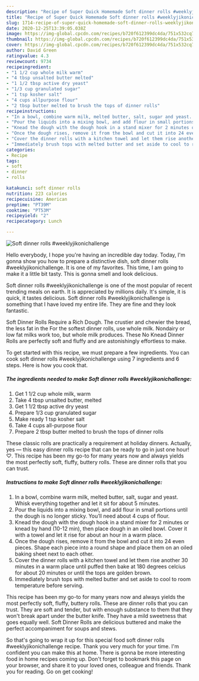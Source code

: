 ```yaml
---
description: "Recipe of Super Quick Homemade Soft dinner rolls #weeklyjikonichallenge"
title: "Recipe of Super Quick Homemade Soft dinner rolls #weeklyjikonichallenge"
slug: 1714-recipe-of-super-quick-homemade-soft-dinner-rolls-weeklyjikonichallenge
date: 2020-12-25T13:39:05.038Z
image: https://img-global.cpcdn.com/recipes/b720f612399dc4da/751x532cq70/soft-dinner-rolls-weeklyjikonichallenge-recipe-main-photo.jpg
thumbnail: https://img-global.cpcdn.com/recipes/b720f612399dc4da/751x532cq70/soft-dinner-rolls-weeklyjikonichallenge-recipe-main-photo.jpg
cover: https://img-global.cpcdn.com/recipes/b720f612399dc4da/751x532cq70/soft-dinner-rolls-weeklyjikonichallenge-recipe-main-photo.jpg
author: David Green
ratingvalue: 4.3
reviewcount: 9734
recipeingredient:
- "1 1/2 cup whole milk warm"
- "4 tbsp unsalted butter melted"
- "1 1/2 tbsp active dry yeast"
- "1/3 cup granulated sugar"
- "1 tsp kosher salt"
- "4 cups allpurpose flour"
- "2 tbsp butter melted to brush the tops of dinner rolls"
recipeinstructions:
- "In a bowl, combine warm milk, melted butter, salt, sugar and yeast. Whisk everything together and let it sit for about 5 minutes."
- "Pour the liquids into a mixing bowl, and add flour in small portions until the dough is no longer sticky. You’ll need about 4 cups of flour."
- "Knead the dough with the dough hook in a stand mixer for 2 minutes or knead by hand (10-12 min), then place dough in an oiled bowl. Cover it with a towel and let it rise for about an hour in a warm place."
- "Once the dough rises, remove it from the bowl and cut it into 24 even pieces. Shape each piece into a round shape and place them on an oiled baking sheet next to each other."
- "Cover the dinner rolls with a kitchen towel and let them rise another 30 minutes in a warm place until puffed then bake at 180 degrees celcius for about 20 minutes or until the tops are golden brown."
- "Immediately brush tops with melted butter and set aside to cool to room temperature before serving."
categories:
- Recipe
tags:
- soft
- dinner
- rolls

katakunci: soft dinner rolls 
nutrition: 223 calories
recipecuisine: American
preptime: "PT39M"
cooktime: "PT53M"
recipeyield: "2"
recipecategory: Lunch

---
```



![Soft dinner rolls #weeklyjikonichallenge](https://img-global.cpcdn.com/recipes/b720f612399dc4da/751x532cq70/soft-dinner-rolls-weeklyjikonichallenge-recipe-main-photo.jpg)

Hello everybody, I hope you're having an incredible day today. Today, I'm gonna show you how to prepare a distinctive dish, soft dinner rolls #weeklyjikonichallenge. It is one of my favorites. This time, I am going to make it a little bit tasty. This is gonna smell and look delicious.

Soft dinner rolls #weeklyjikonichallenge is one of the most popular of recent trending meals on earth. It is appreciated by millions daily. It's simple, it is quick, it tastes delicious. Soft dinner rolls #weeklyjikonichallenge is something that I have loved my entire life. They are fine and they look fantastic.

Soft Dinner Rolls Require a Rich Dough. The crustier and chewier the bread, the less fat in the For the softest dinner rolls, use whole milk. Nondairy or low fat milks work too, but whole milk produces. These No Knead Dinner Rolls are perfectly soft and fluffy and are astonishingly effortless to make.


To get started with this recipe, we must prepare a few ingredients. You can cook soft dinner rolls #weeklyjikonichallenge using 7 ingredients and 6 steps. Here is how you cook that.

<!--inarticleads1-->

##### The ingredients needed to make Soft dinner rolls #weeklyjikonichallenge:

1. Get 1 1/2 cup whole milk, warm
1. Take 4 tbsp unsalted butter, melted
1. Get 1 1/2 tbsp active dry yeast
1. Prepare 1/3 cup granulated sugar
1. Make ready 1 tsp kosher salt
1. Take 4 cups all-purpose flour
1. Prepare 2 tbsp butter melted to brush the tops of dinner rolls


These classic rolls are practically a requirement at holiday dinners. Actually, yes — this easy dinner rolls recipe that can be ready to go in just one hour! ♡. This recipe has been my go-to for many years now and always yields the most perfectly soft, fluffy, buttery rolls. These are dinner rolls that you can trust. 

<!--inarticleads2-->

##### Instructions to make Soft dinner rolls #weeklyjikonichallenge:

1. In a bowl, combine warm milk, melted butter, salt, sugar and yeast. Whisk everything together and let it sit for about 5 minutes.
1. Pour the liquids into a mixing bowl, and add flour in small portions until the dough is no longer sticky. You’ll need about 4 cups of flour.
1. Knead the dough with the dough hook in a stand mixer for 2 minutes or knead by hand (10-12 min), then place dough in an oiled bowl. Cover it with a towel and let it rise for about an hour in a warm place.
1. Once the dough rises, remove it from the bowl and cut it into 24 even pieces. Shape each piece into a round shape and place them on an oiled baking sheet next to each other.
1. Cover the dinner rolls with a kitchen towel and let them rise another 30 minutes in a warm place until puffed then bake at 180 degrees celcius for about 20 minutes or until the tops are golden brown.
1. Immediately brush tops with melted butter and set aside to cool to room temperature before serving.


This recipe has been my go-to for many years now and always yields the most perfectly soft, fluffy, buttery rolls. These are dinner rolls that you can trust. They are soft and tender, but with enough substance to them that they won&#39;t break apart under the butter knife. They have a mild sweetness that goes equally well. Soft Dinner Rolls are delicious buttered and make the perfect accompaniment for soups and stews. 

So that's going to wrap it up for this special food soft dinner rolls #weeklyjikonichallenge recipe. Thank you very much for your time. I'm confident you can make this at home. There is gonna be more interesting food in home recipes coming up. Don't forget to bookmark this page on your browser, and share it to your loved ones, colleague and friends. Thank you for reading. Go on get cooking!
